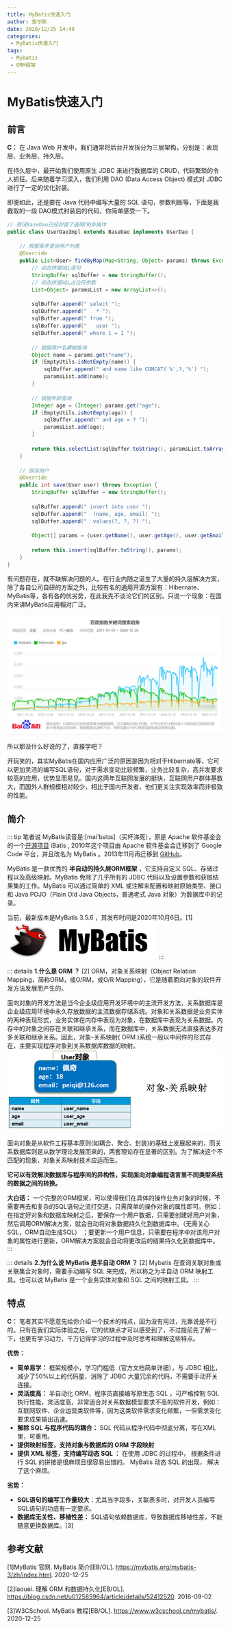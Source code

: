 ```yaml
---
title: MyBatis快速入门
author: 查尔斯
date: 2020/12/25 14:49
categories:
 - MyBatis快速入门
tags:
 - MyBatis
 - ORM框架
---
```


# MyBatis快速入门

## 前言

**C：** 在 Java Web 开发中，我们通常将后台开发拆分为三层架构，分别是：表现层、业务层、持久层。

在持久层中，最开始我们使用原生 JDBC 来进行数据库的 CRUD，代码繁琐的令人抓狂。后来随着学习深入，我们利用 DAO (Data Access Object) 模式对 JDBC 进行了一定的优化封装。

即便如此，还是要在 Java 代码中编写大量的 SQL 语句，参数判断等，下面是我截取的一段 DAO模式封装后的代码，你简单感受一下。

```java
// 假设BaseDao已经封装了通用CRUD操作
public class UserDaoImpl extends BaseDao implements UserDao {

    // 根据条件查询用户列表
    @Override
    public List<User> findByMap(Map<String, Object> params) throws Exception {
        // 动态拼接SQL语句
        StringBuffer sqlBuffer = new StringBuffer();
        // 动态拼接SQL占位符参数
        List<Object> paramsList = new ArrayList<>();

        sqlBuffer.append(" select ");
        sqlBuffer.append("   * ");
        sqlBuffer.append(" from ");
        sqlBuffer.append("   user ");
        sqlBuffer.append(" where 1 = 1 ");

        // 根据用户名模糊查询
        Object name = params.get("name");
        if (EmptyUtils.isNotEmpty(name)) {
            sqlBuffer.append(" and name like CONCAT('%',?,'%') ");
            paramsList.add(name);
        }

        // 根据年龄查询
        Integer age = (Integer) params.get("age");
        if (EmptyUtils.isNotEmpty(age)) {
            sqlBuffer.append(" and age = ? ");
            paramsList.add(age);
        }

        return this.selectList(sqlBuffer.toString(), paramsList.toArray(), User.class);
    }

    // 保存用户
    @Override
    public int save(User user) throws Exception {
        StringBuffer sqlBuffer = new StringBuffer();

        sqlBuffer.append(" insert into user ");
        sqlBuffer.append(" 	(name, age, email) ");
        sqlBuffer.append("  values(?, ?, ?) ");

        Object[] params = {user.getName(), user.getAge(), user.getEmail()};

        return this.insert(sqlBuffer.toString(), params);
    }
}
```

有问题存在，就不缺解决问题的人。在行业内随之诞生了大量的持久层解决方案，除了各自公司自研的方案之外，比较有名的通用开源方案有：Hibernate、MyBatis等，各有各的优劣势，在此我先不谈论它们的区别，只说一个现象：在国内来讲MyBatis应用相对广泛。

![202111232219533](../../public/img/2021/11/202111232219533.png)

所以那没什么好说的了，直接学吧？

开玩笑的，其实MyBatis在国内应用广泛的原因是因为相对于Hibernate等，它可以更加灵活的编写SQL语句，对于需求变动比较频繁，业务比较复杂，高并发要求较高的应用，优势显而易见。国内这两年互联网发展的挺快，互联网用户群体基数大，而国外人群规模相对较少，相比于国内开发者，他们更关注实现效率而非极致的性能。

## 简介

::: tip 笔者说
MyBatis读音是:[mai'bətɪs]（买杯涕死），原是 Apache 软件基金会的一个[开源项目](https://baike.baidu.com/item/开源项目/3406069) iBatis , 2010年这个项目由 Apache 软件基金会迁移到了 Google Code 平台，并且改名为 MyBatis 。2013年11月再迁移到 [GitHub](https://baike.baidu.com/item/Github/10145341)。

MyBatis 是一款优秀的 **半自动的持久层ORM框架** ，它支持自定义 SQL、存储过程以及高级映射。MyBatis 免除了几乎所有的 JDBC 代码以及设置参数和获取结果集的工作。MyBatis 可以通过简单的 XML 或注解来配置和映射原始类型、接口和 Java POJO（Plain Old Java Objects，普通老式 Java 对象）为数据库中的记录。

当前，最新版本是MyBatis 3.5.6 ，其发布时间是2020年10月6日。[1]
![202111232221059](../../public/img/2021/11/202111232221059.png)
:::

::: details **1.什么是 ORM ？** [2]
ORM，对象关系映射（Object Relation Mapping，简称ORM，或O/RM，或O/R  Mapping），它是随着面向对象的软件开发方法发展而产生的。

面向对象的开发方法是当今企业级应用开发环境中的主流开发方法，关系数据库是企业级应用环境中永久存放数据的主流数据存储系统。对象和关系数据是业务实体的两种表现形式，业务实体在内存中表现为对象，在数据库中表现为关系数据。内存中的对象之间存在关联和继承关系，而在数据库中，关系数据无法直接表达多对多关联和继承关系。因此，对象-关系映射( ORM )系统一般以中间件的形式存在，主要实现程序对象到关系数据库数据的映射。
![202111232221734](../../public/img/2021/11/202111232221734.png)

面向对象是从软件工程基本原则(如耦合、聚合、封装)的基础上发展起来的，而关系数据库则是从数学理论发展而来的，两套理论存在显著的区别。为了解决这个不匹配的现象，对象关系映射技术应运而生。 

**它可以有效解决数据库与程序间的异构性，实现面向对象编程语言里不同类型系统的数据之间的转换。** 

**大白话：** 一个完整的ORM框架，可以使得我们在具体的操作业务对象的时候，不需要再去和复杂的SQL语句之流打交道，只需简单的操作对象的属性即可。例如：在指定好对象和数据库映射之后，要保存一个用户数据，只需要创建好用户对象，然后调用ORM解决方案，就会自动将对象数据持久化到数据库中。（无需关心SQL，ORM自动生成SQL） ；要更新一个用户信息，只需要在程序中对该用户对象的属性进行更新，ORM解决方案就会自动将更改后的结果持久化到数据库中。
:::

::: details **2.为什么说 MyBatis 是半自动 ORM ？** [2]
Mybatis 在查询关联对象或关联集合对象时，需要手动编写 SQL 来完成，所以称之为半自动 ORM 映射工具。也可以说 MyBatis 是一个业务实体对象和 SQL 之间的映射工具。
:::

## 特点

**C：** 笔者其实不愿意先给你介绍一个技术的特点，因为没有用过，光靠说是不行的。只有在我们实际体验之后，它的优缺点才可以感受到了，不过提前先了解一下，也更有学习动力，千万记得学习的过程中及时思考和理解这些特点。

**优势：** 

- **简单易学：** 框架规模小，学习门槛低（官方文档简单详细），与 JDBC 相比，减少了50%以上的代码量，消除了 JDBC 大量冗余的代码，不需要手动开关连接。
- **灵活度高：** 半自动化 ORM，程序员直接编写原生态 SQL ，可严格控制 SQL 执行性能，灵活度高，非常适合对关系数据模型要求不高的软件开发，例如：互联网软件、企业运营类软件等，因为这类软件需求变化频繁，一但需求变化要求成果输出迅速。
- **解除 SQL 与程序代码的耦合：** SQL 代码从程序代码中彻底分离，写在XML里，可重用。
- **提供映射标签，支持对象与数据库的 ORM 字段映射** 
- **提供 XML 标签，支持编写动态 SQL ：** 在使用 JDBC 的过程中， 根据条件进行 SQL 的拼接是很麻烦且很容易出错的。 MyBatis 动态 SQL 的出现， 解决了这个麻烦。

**劣势：** 

- **SQL语句的编写工作量较大**：尤其当字段多，关联表多时，对开发人员编写SQL语句的功底有一定要求。
- **数据库无关性、移植性差：** SQL语句依赖数据库，导致数据库移植性差，不能随意更换数据库。[3]

## 参考文献

[1]MyBatis 官网. MyBatis 简介[EB/OL]. https://mybatis.org/mybatis-3/zh/index.html. 2020-12-25

[2]laouei. 理解 ORM 和数据持久化[EB/OL]. https://blog.csdn.net/u012585964/article/details/52412520. 2016-09-02

[3]W3CSchool. MyBatis 教程[EB/OL]. https://www.w3cschool.cn/mybatis/. 2020-12-25